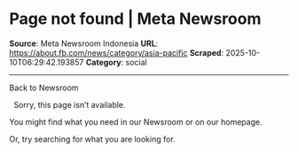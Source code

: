 # Page not found | Meta Newsroom

**Source**: Meta Newsroom Indonesia
**URL**: https://about.fb.com/news/category/asia-pacific
**Scraped**: 2025-10-10T06:29:42.193857
**Category**: social

---

Back to Newsroom
 
 
Sorry, this page isn’t available.

You might find what you need in our Newsroom or on our homepage.

Or, try searching for what you are looking for.
